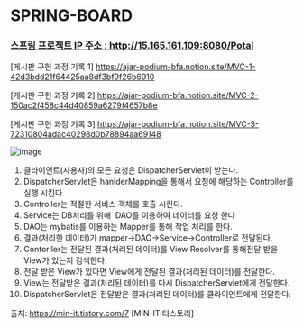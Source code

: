 # SPRING-BOARD

### <a href="http://15.165.161.109/:8080/Potal" target="_blank">스프링 프로젝트 IP 주소 : http://15.165.161.109:8080/Potal </a>

[게시판 구현 과정 기록 1] https://ajar-podium-bfa.notion.site/MVC-1-42d3bdd21f64425aa8df3bf9f26b6910

[게시판 구현 과정 기록 2] https://ajar-podium-bfa.notion.site/MVC-2-150ac2f458c44d40859a6279f4657b8e

[게시판 구현 과정 기록 3] https://ajar-podium-bfa.notion.site/MVC-3-72310804adac40298d0b78894aa69148




![image](https://user-images.githubusercontent.com/88605278/179525888-5a25ab0b-8198-4781-aae4-77d9cea98d99.png)

1. 클라이언트(사용자)의 모든 요청은 DispatcherServlet이 받는다.
2. DispatcherServlet은 hanlderMapping을 통해서 요청에 해당하는 Controller를 실행 시킨다. 
3. Controller는 적절한 서비스 객체를 호출 시킨다.
4. Service는 DB처리를 위해  DAO를 이용하여 데이터를 요청 한다
5. DAO는 mybatis를 이용하는 Mapper를 통해 작업 처리를 한다.
6. 결과(처리한 데이터)가 mapper->DAO->Service->Controller로 전달된다.
7. Contorller는 전달된 결과(처리된 데이터)를 View Resolver를 통해전달 받을 View가 있는지 검색한다.
8. 전달 받은 View가 있다면 View에게 전달된 결과(처리된 데이터)를 전달한다.
9. View는 전달받은 결과(처리된 데이터)를 다시 DispatcherServlet에게 전달한다.
10. DispatcherServlet은 전달받은 결과(처리된 데이터)를 클라이언트에게 전달한다.

출처: https://min-it.tistory.com/7 [MIN-IT:티스토리]
